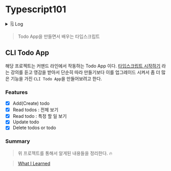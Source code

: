# Typescript101

<details>
  <summary>🗒 Log</summary>
  2022.04.12

드디어 마무리 🙏

강의를 보고 미니프로젝트를 구현한지는 오래되었지만, 몇가지 남은 기능(삭제, 업데이트 기능)과 타입스크립트의 타입 시스템을 실제로 사용하는 부분에 대한 이해가 명쾌하지 않았다. 드디어 이 부분을 채우고 마무리 하게 되었다.

</details>

> Todo App을 만들면서 배우는 타입스크립트

## CLI Todo App

해당 프로젝트는 커맨드 라인에서 작동하는 Todo App 이다. [타입스크립트 시작하기](https://www.inflearn.com/course/%ED%83%80%EC%9E%85%EC%8A%A4%ED%81%AC%EB%A6%BD%ED%8A%B8-%EC%8B%9C%EC%9E%91%ED%95%98%EA%B8%B0) 라는 강의를 듣고 영감을 받아서 단순히 따라 만들기보다 이를 업그레이드 시켜서 좀 더 많은 기능을 가진 `CLI Todo App`을 만들어보려고 한다.

### Features

- [x] Add(Create) todo
- [x] Read todos : 전체 보기
- [x] Read todo : 특정 할 일 보기
- [x] Update todo
- [x] Delete todos or todo

### Summary

> 위 프로젝트를 통해서 알게된 내용들을 정리한다. 🔥

> [What I Learned](cli-todo/wil.md)
